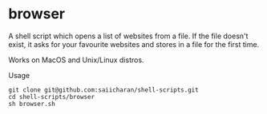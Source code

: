 # browser

A shell script which opens a list of websites from a file. If the file doesn't exist, it asks for your favourite websites and stores in a file for the first time.

Works on MacOS and Unix/Linux distros.

Usage

```
git clone git@github.com:saiicharan/shell-scripts.git
cd shell-scripts/browser
sh browser.sh
```
